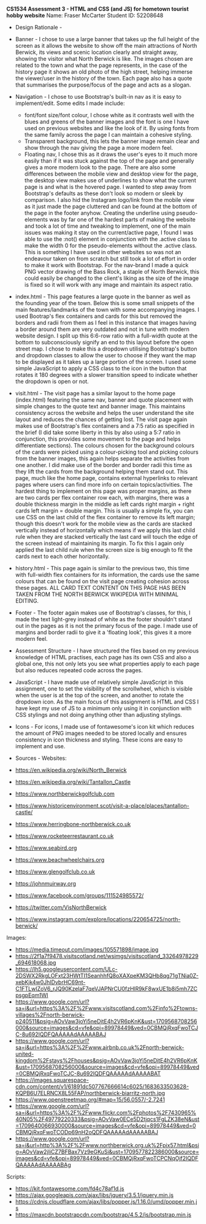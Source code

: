**CS1534 Assessment 3 - HTML and CSS (and JS) for hometown tourist hobby website**
Name: Fraser McCarter
Student ID: 52208648

- Design Rationale -

- Banner -
I chose to use a large banner that takes up the full height of the screen as it allows the website to show off the main attractions of North Berwick, its views and scenic location clearly and straight away, showing the visitor what North Berwick is like.  The images chosen are related to the town and what the page represents, in the case of the history page it shows an old photo of the high street, helping immerse the viewer/user in the history of the town.  Each page also has a quote that summarises the purpose/focus of the page and acts as a slogan.

- Navigation -
I chose to use Bootstrap's built-in nav as it is easy to implement/edit.  Some edits I made include:
  - font/font size/font colour, I chose white as it contrasts well with the blues and greens of the banner images and the font is one I have used on previous websites and like the     look of it.  By using fonts from the same family across the page I can maintain a cohesive styling.
  - Transparent background, this lets the banner image remain clear and show through the nav giving the page a more modern feel.
  - Floating nav, I chose this as it draws the user's eyes to it much more easily than if it was stuck against the top of the page and generally gives a more modern look to the        page.
There are also some differences between the mobile view and desktop view for the page, the desktop view makes use of underlines to show what the current page is and what is the hovered page.  I wanted to step away from Bootstrap's defaults as these don't look so modern or sleek by comparison.  I also hid the Instagram logo/link from the mobile view as it just made the page cluttered and can be found at the bottom of the page in the footer anyhow.  Creating the underline using pseudo-elements was by far one of the hardest parts of making the website and took a lot of time and tweaking to implement, one of the main issues was making it stay on the current/active page, I found I was able to use the :not() element in conjunction with the .active class to make the width 0 for the pseudo-elements without the .active class.  This is something I have used in other websites so was not an endeavour taken on from scratch but still took a lot of effort in order to make it work with Bootstrap.  For the nav-brand I made a quick PNG vector drawing of the Bass Rock, a staple of North Berwick, this could easily be changed to the client's liking as the size of the image is fixed so it will work with any image and maintain its aspect ratio.

- index.html -
This page features a large quote in the banner as well as the founding year of the town.  Below this is some small snippets of the main features/landmarks of the town with some accompanying images.  I used Bootrap's flex containers and cards for this but removed the borders and radii from them as I feel in this instance that images having a border around them are very outdated and not in tune with modern website design.  I split up this 6:6-row ratio with a full-width quote at the bottom to subconsciously signify an end to this layout before the open street map.  I chose to make this a dropdown utilising Bootstrap's button and dropdown classes to allow the user to choose if they want the map to be displayed as it takes up a large portion of the screen.  I used some simple JavaScript to apply a CSS class to the icon in the button that rotates it 180 degrees with a slower transition speed to indicate whether the dropdown is open or not.

- visit.html -
The visit page has a similar layout to the home page (index.html) featuring the same nav, banner and quote placement with simple changes to the quote text and banner image.  This maintains consistency across the website and helps the user understand the site layout and reduces the chances of getting lost.  The visit page again makes use of Bootstrap's flex containers and a 7:5 ratio as specified in the brief (I did take some liberty in this by also using a 5:7 ratio in conjunction, this provides some movement to the page and helps differentiate sections).  The colours chosen for the background colours of the cards were picked using a colour-picking tool and picking colours from the banner images, this again helps separate the activities from one another.  I did make use of the border and border radii this time as they lift the cards from the background helping them stand out.  This page, much like the home page, contains external hyperlinks to relevant pages where users can find more info on certain topics/activities.  The hardest thing to implement on this page was proper margins, as there are two cards per flex container row each, with margins, there was a double thickness margin in the middle as left cards right margin + right cards left margin = double margin.  This is usually a simple fix, you can use CSS on the last child of the flex container to remove its left margin; though this doesn't work for the mobile view as the cards are stacked vertically instead of horizontally which means if we apply this last child rule when they are stacked vertically the last card will touch the edge of the screen instead of maintaining its margin.  To fix this I again only applied the last child rule when the screen size is big enough to fit the cards next to each other horizontally.

- history.html -
This page again is similar to the previous two, this time with full-width flex containers for its information, the cards use the same colours that can be found on the visit page creating cohesion across these pages.  ALL CARD TEXT CONTENT ON THIS PAGE HAS BEEN TAKEN FROM THE NORTH BERWICK WIKIPEDIA WITH MINIMAL EDITING.

- Footer -
The footer again makes use of Bootstrap's classes, for this, I made the text light-grey instead of white as the footer shouldn't stand out in the pages as it is not the primary focus of the page.  I made use of margins and border radii to give it a 'floating look', this gives it a more modern feel.

- Assessment Structure -
I have structured the files based on my previous knowledge of HTML practises, each page has its own CSS and also a global one, this not only lets you see what properties apply to each page but also reduces repeated code across the pages.

- JavaScript -
I have made use of relatively simple JavaScript in this assignment, one to set the visibility of the scrollwheel, which is visible when the user is at the top of the screen, and another to rotate the dropdown icon.  As the main focus of this assignment is HTML and CSS I have kept my use of JS to a minimum only using it in conjunction with CSS stylings and not doing anything other than adjusting stylings.

- Icons -
For icons, I made use of fontawesome's icon kit which reduces the amount of PNG images needed to be stored locally and ensures consistency in icon thickness and styling.  These icons are easy to implement and use.


- Sources -
Websites:
- https://en.wikipedia.org/wiki/North_Berwick
- https://en.wikipedia.org/wiki/Tantallon_Castle
- https://www.northberwickgolfclub.com
- https://www.historicenvironment.scot/visit-a-place/places/tantallon-castle/
- https://www.herringbone-northberwick.co.uk
- https://www.rocketeerrestaurant.co.uk
- https://www.seabird.org
- https://www.beachwheelchairs.org
- https://www.glengolfclub.co.uk
- https://johnmuirway.org
- https://www.facebook.com/groups/111524985572/
- https://twitter.com/VisNorthBerwick
- https://www.instagram.com/explore/locations/220654725/north-berwick/

Images:
- https://media.timeout.com/images/105571898/image.jpg
- https://2f1a7f9478.visitscotland.net/wsimgs/visitscotland_33264978229_694618068.jpg
- https://lh5.googleusercontent.com/ULc-2DSWX2RkgLOFxt23HWtTI1SeanhhfQ8oXAXpeKM3QHb8qg71gTNia0Z-xebKjk4w0JhIDvbrHC69nt-C1FTLwIZoV6_rJQ90KzelaF7qeVJAPNrCU0fzHlR9kF8wxUE1b8i5mh7ZCpsgpEqm1WI
- https://www.google.com/url?sa=i&url=https%3A%2F%2Fwww.visitscotland.com%2Finfo%2Ftowns-villages%2Fnorth-berwick-p240511&psig=AOvVaw3joYi5neDitE4h2VR6pKnK&ust=1709568708256000&source=images&cd=vfe&opi=89978449&ved=0CBMQjRxqFwoTCJC-8u692IQDFQAAAAAdAAAAABAJ
- https://www.google.com/url?sa=i&url=https%3A%2F%2Fwww.airbnb.co.uk%2Fnorth-berwick-united-kingdom%2Fstays%2Fhouses&psig=AOvVaw3joYi5neDitE4h2VR6pKnK&ust=1709568708256000&source=images&cd=vfe&opi=89978449&ved=0CBMQjRxqFwoTCJC-8u692IQDFQAAAAAdAAAAABAT
- https://images.squarespace-cdn.com/content/v1/61891dc507767666614c6025/1683633503628-KQPB6U7ELRNCX8L55FAP/northberwick-biarritz-north.jpg
- https://www.openstreetmap.org/#map=15/56.0557/-2.7241
- https://www.google.com/url?sa=i&url=https%3A%2F%2Fwww.flickr.com%2Fphotos%2F7430965%40N05%2F49779220333&psig=AOvVaw0ECe5D2tjqcs1FgLZK38eN&ust=1709640066930000&source=images&cd=vfe&opi=89978449&ved=0CBMQjRxqFwoTCODp69nH2oQDFQAAAAAdAAAAABAJ
- https://www.google.com/url?sa=i&url=http%3A%2F%2Fwww.northberwick.org.uk%2Fpix57.html&psig=AOvVaw2jIiCZ7BFBax7Vz9eGKuSi&ust=1709577822386000&source=images&cd=vfe&opi=89978449&ved=0CBMQjRxqFwoTCPCNqOjf2IQDFQAAAAAdAAAAABAg

Scripts:
- https://kit.fontawesome.com/fd4c78af1d.js
- https://ajax.googleapis.com/ajax/libs/jquery/3.5.1/jquery.min.js
- https://cdnjs.cloudflare.com/ajax/libs/popper.js/1.16.0/umd/popper.min.js
- https://maxcdn.bootstrapcdn.com/bootstrap/4.5.2/js/bootstrap.min.js
